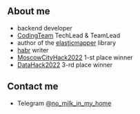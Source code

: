 ## About me

- backend developer
- [CodingTeam](https://codingteam.ru/) TechLead & TeamLead
- author of the [elasticmapper](https://github.com/nomilkinmyhome/elasticmapper) library
- [habr](https://habr.com/ru/users/nomilkinmyhome/posts/) writer
- [MoscowCityHack2022](https://moscityhack2022.innoagency.ru/) 1-st place winner
- [DataHack2022](https://data-hack.ru/) 3-rd place winner

## Contact me
- Telegram [@no_milk_in_my_home](https://t.me/no_milk_in_my_home)
